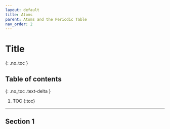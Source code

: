 ```yaml
---
layout: default
title: Atoms
parent: Atoms and the Periodic Table
nav_order: 2
---
```


# Title
{: .no_toc }

<!-- table of contents for the page -->
## Table of contents
{: .no_toc .text-delta }

1. TOC
{:toc}

---

## Section 1
